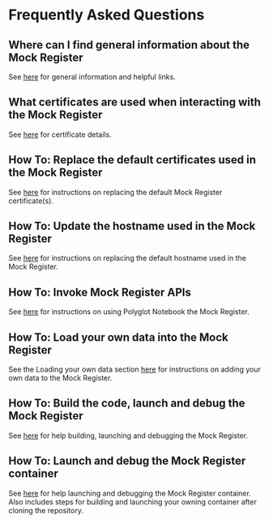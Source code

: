 # Frequently Asked Questions

## Where can I find general information about the Mock Register
See [here](../../README.md) for general information and helpful links.


## What certificates are used when interacting with the Mock Register
See [here](../../CertificateManagement/README.md) for certificate details.


## How To: Replace the default certificates used in the Mock Register
See [here](../../CertificateManagement/README.md) for instructions on replacing the default Mock Register certificate(s). 


## How To: Update the hostname used in the Mock Register
See [here](HowToUpdateRegisterHostname.md) for instructions on replacing the default hostname used in the Mock Register.


## How To: Invoke Mock Register APIs
See [here](../notebooks/HELP.md) for instructions on using Polyglot Notebook the Mock Register.


## How To: Load your own data into the Mock Register
See the Loading your own data section [here](../../README.md) for instructions on adding your own data to the Mock Register.


## How To: Build the code, launch and debug the Mock Register
See [here](../debugging/HELP.md) for help building, launching and debugging the Mock Register.


## How To: Launch and debug the Mock Register container
See [here](../container/HELP.md) for help launching and debugging the Mock Register container. Also includes steps for building and launching your owning container after cloning the repository.
